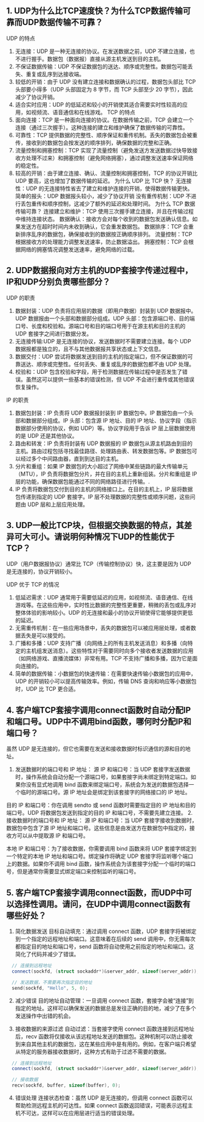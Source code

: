 ## 1. UDP为什么比TCP速度快？为什么TCP数据传输可靠而UDP数据传输不可靠？
UDP 的特点
  1. 无连接：UDP 是一种无连接的协议。在发送数据之前，UDP 不建立连接，也不进行握手。数据包（数据报）直接从源主机发送到目的主机。
  2. 不保证数据传输：UDP 不保证数据包的送达、顺序或完整性。数据包可能丢失、重复或乱序到达接收端。
  3. 较低的开销：由于 UDP 没有建立连接和数据确认的过程，数据包头部比 TCP 头部要小得多（UDP 头部固定为 8 字节，而 TCP 头部至少 20 字节），因此减少了协议开销。
  4. 适合实时应用：UDP 的低延迟和较小的开销使其适合需要实时性较高的应用，如视频流、语音通信和在线游戏。
TCP 的特点
  1. 面向连接：TCP 是一种面向连接的协议。在数据传输之前，TCP 会建立一个连接（通过三次握手）。这种连接的建立和维护确保了数据传输的可靠性。
  2. 可靠性：TCP 提供数据的完整性、顺序保证和重传机制。丢失的数据包会被重传，接收到的数据包会按发送的顺序排列，确保数据的完整和正确。
  3. 流量控制和拥塞控制：TCP 实现了流量控制（避免发送方发送数据过快导致接收方处理不过来）和拥塞控制（避免网络拥塞），通过调整发送速率保证网络的稳定性。
  4. 较高的开销：由于建立连接、确认、流量控制和拥塞控制，TCP 的协议开销比 UDP 要高，这也增加了数据传输的延迟。
为什么 UDP 比 TCP 快？
  无连接性：UDP 的无连接特性省去了建立和维护连接的开销，使得数据传输更快。
  简单的报头：UDP 数据报头较小，减少了协议开销
  没有重传机制：UDP 不进行丢包重传和顺序控制，这减少了额外的延迟和处理时间。
为什么 TCP 数据传输可靠？
  连接建立和维护：TCP 使用三次握手建立连接，并且在传输过程中维持连接状态。
  数据确认：接收方会对每个收到的数据包发送确认信息。如果发送方在超时时间内未收到确认，它会重发数据包。
  数据排序：TCP 会重新排序乱序的数据包，确保接收到的数据按正确顺序排列。
  流量控制：TCP 根据接收方的处理能力调整发送速率，防止数据溢出。
  拥塞控制：TCP 会根据网络的拥塞情况调整发送速率，避免网络的过载。

## 2. UDP数据报向对方主机的UDP套接字传递过程中，IP和UDP分别负责哪些部分？

UDP 的职责
  1. 数据封装：UDP 负责将应用层的数据（即用户数据）封装到 UDP 数据报中。UDP 数据报由一个头部和数据部分组成。UDP 头部：包含源端口号、目的端口号、长度和校验和。源端口号和目的端口号用于在源主机和目的主机的 UDP 套接字之间进行数据分发。
  2. 无连接传输:UDP 是无连接的协议，发送数据时不需要建立连接。每个 UDP 数据报都是独立的，且不与其他数据报共享状态或上下文信息。
  3. 数据交付：UDP 尝试将数据发送到目的主机的指定端口，但不保证数据的可靠送达、顺序或完整性。任何丢失、重复或乱序的数据包都不由 UDP 处理。
  4. 校验和：UDP 包含校验和字段，用于检测数据在传输过程中是否发生了错误。虽然这可以提供一些基本的错误检测，但 UDP 不会进行重传或其他错误恢复操作。
   
IP 的职责
  1. 数据包封装：IP 负责将 UDP 数据报封装到 IP 数据包中。IP 数据包由一个头部和数据部分组成。IP 头部：包含源 IP 地址、目的 IP 地址、协议字段（指示数据部分使用的协议，例如 UDP）等。协议字段用于告诉 IP 层上层数据使用的是 UDP 还是其他协议。
  2. 路由和转发：IP 负责将封装有 UDP 数据报的 IP 数据包从源主机路由到目的主机。路由过程包括寻找最佳路径、处理路由表、转发数据包等。IP 数据包可以经过多个中间路由器，直到到达目的主机。
  3. 分片和重组：如果 IP 数据包的大小超过了网络中某些链路的最大传输单元（MTU），IP 负责将数据包分片，并在目的主机上重新组装。分片和重组是 IP 层的功能，确保数据包能通过不同的网络路径进行传输。.
  4. IP 负责将数据包交付到目的主机的网络接口上。在目的主机上，IP 层将数据包传递到指定的 UDP 套接字。IP 层不处理数据的完整性或顺序问题，这些问题由 UDP 层和上层应用处理。

## 3. UDP一般比TCP块，但根据交换数据的特点，其差异可大可小。请说明何种情况下UDP的性能优于TCP？

UDP（用户数据报协议）通常比 TCP（传输控制协议）快，这主要是因为 UDP 是无连接的，协议开销较小。

UDP 优于 TCP 的情况
  1. 低延迟需求：UDP 通常用于需要低延迟的应用，如视频流、语音通信、在线游戏等。在这些应用中，实时性比数据的完整性更重要，稍微的丢包或乱序对整体体验的影响较小。UDP 的无连接和最小的协议开销使得它能够提供更低的延迟。
  2. 无需重传机制：在一些应用场景中，丢失的数据包可以被应用层处理，或者数据丢失是可以接受的。
  3. 广播和多播：UDP 支持广播（向网络上的所有主机发送消息）和多播（向特定的主机组发送消息）。这些特性对于需要同时向多个接收者发送数据的应用（如网络游戏、直播流媒体）非常有用。TCP 不支持广播和多播，因为它是面向连接的。
  4. 简单的数据传输：小数据包的快速传输：在需要快速传输小数据包的应用中，UDP 的开销较小可以提高传输效率。例如，传输 DNS 查询和响应等小数据包时，UDP 比 TCP 更合适。

## 4. 客户端TCP套接字调用connect函数时自动分配IP和端口号。UDP中不调用bind函数，哪何时分配IP和端口号？

虽然 UDP 是无连接的，但它也需要在发送和接收数据时标识通信的源和目的地址。
1. 发送数据时的端口号和 IP 地址：
  源 IP 和端口号：当 UDP 套接字发送数据时，操作系统会自动分配一个源端口号，如果套接字尚未绑定到特定端口。如果你没有显式地调用 bind 函数来绑定端口号，系统会为发送的数据包选择一个临时的源端口号。源 IP 地址会是绑定到该套接字的网络接口的 IP 地址。

  目的 IP 和端口号：你在调用 sendto 或 send 函数时需要指定目的 IP 地址和目的端口号。UDP 将数据包发送到指定的目的 IP 和端口号，不需要先建立连接。
2. 接收数据时的端口号和 IP 地址：
   源 IP 和端口号：当 UDP 套接字接收到数据时，数据包中包含了源 IP 地址和端口号。这些信息是由发送方在数据包中指定的，接收方可以从中提取源 IP 和端口号。

   本地 IP 和端口号：为了接收数据，你需要调用 bind 函数来将 UDP 套接字绑定到一个特定的本地 IP 地址和端口号。绑定操作将确定 UDP 套接字将监听哪个端口上的数据。如果你不调用 bind 函数，操作系统会为该套接字分配一个临时的端口号，但是通常你需要显式绑定端口来控制监听的端口号。

## 5. 客户端TCP套接字调用connect函数，而UDP中可以选择性调用。请问，在UDP中调用connect函数有哪些好处？

1. 简化数据发送
  目标自动填充：通过调用 connect 函数，UDP 套接字将被绑定到一个指定的远程地址和端口。这意味着在后续的 send 调用中，你无需每次都指定目的地址和端口号，send 函数将自动使用之前指定的地址和端口。这简化了代码并减少了错误。
  ```cpp
    // 连接到远程地址
    connect(sockfd, (struct sockaddr*)&server_addr, sizeof(server_addr));

    // 发送数据，不需要再次指定目的地址
    send(sockfd, "Hello", 5, 0);
  ```
2. 减少错误
  目的地址自动管理：一旦调用 connect 函数，套接字会被“连接”到指定的地址。这样可以确保发送的数据总是发往正确的目的地，减少了在多个发送操作中出错的机会。

3. 接收数据的来源过滤
  自动过滤：当套接字使用 connect 函数连接到远程地址后，recv 函数将仅接收从该远程地址发送的数据包。这种机制可以防止接收到来自其他主机的数据包，这在某些应用中是有用的。例如，在客户端只希望从特定的服务器接收数据时，这种方式有助于过滤不需要的数据。
  ```cpp
    // 连接到远程地址
    connect(sockfd, (struct sockaddr*)&server_addr, sizeof(server_addr));

    // 接收数据
    recv(sockfd, buffer, sizeof(buffer), 0);
  ```
4. 错误处理
  连接状态检查：虽然 UDP 是无连接的，但调用 connect 函数可以帮助检测远程主机的可达性。如果 connect 函数返回错误，可能表示远程主机不可达，这样可以在应用层进行适当的错误处理。
